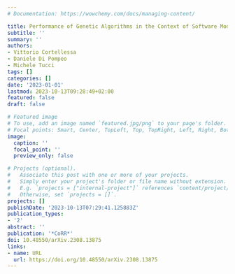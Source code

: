 ```yaml
---
# Documentation: https://wowchemy.com/docs/managing-content/

title: Performance of Genetic Algorithms in the Context of Software Model Refactoring
subtitle: ''
summary: ''
authors:
- Vittorio Cortellessa
- Daniele Di Pompeo
- Michele Tucci
tags: []
categories: []
date: '2023-01-01'
lastmod: 2023-10-13T09:28:49+02:00
featured: false
draft: false

# Featured image
# To use, add an image named `featured.jpg/png` to your page's folder.
# Focal points: Smart, Center, TopLeft, Top, TopRight, Left, Right, BottomLeft, Bottom, BottomRight.
image:
  caption: ''
  focal_point: ''
  preview_only: false

# Projects (optional).
#   Associate this post with one or more of your projects.
#   Simply enter your project's folder or file name without extension.
#   E.g. `projects = ["internal-project"]` references `content/project/deep-learning/index.md`.
#   Otherwise, set `projects = []`.
projects: []
publishDate: '2023-10-13T07:29:41.125883Z'
publication_types:
- '2'
abstract: ''
publication: '*CoRR*'
doi: 10.48550/arXiv.2308.13875
links:
- name: URL
  url: https://doi.org/10.48550/arXiv.2308.13875
---
```

